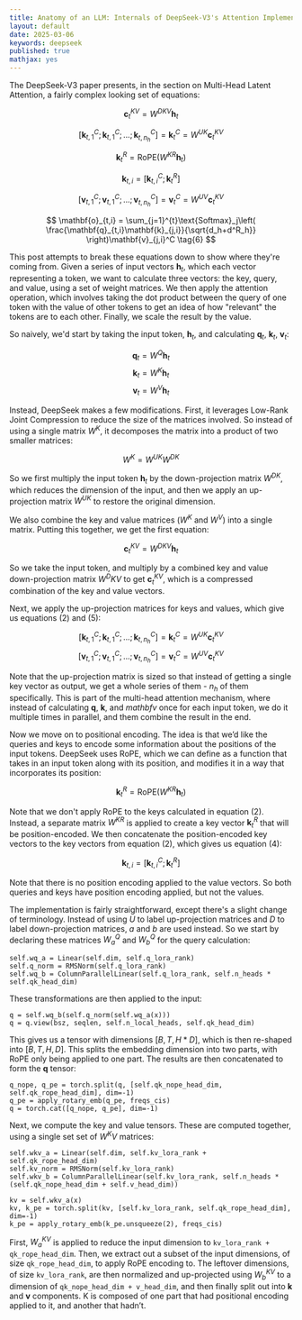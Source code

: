 ```yaml
---
title: Anatomy of an LLM: Internals of DeepSeek-V3's Attention Implementation
layout: default
date: 2025-03-06
keywords: deepseek
published: true
mathjax: yes
---
```


The DeepSeek-V3 paper presents, in the section on Multi-Head Latent Attention, a fairly complex looking set of equations:

$$ \mathbf{c}_t^{KV} = W^{DKV}\mathbf{h}_t \tag{1} $$

$$ \left[\mathbf{k}_{t,1}^{C};\mathbf{k}_{t,1}^{C};...;\mathbf{k}_{t,n_h}^{C}\right] = \mathbf{k}_{t}^{C} = W^{UK}\mathbf{c}_t^{KV} \tag{2} $$

$$ \mathbf{k}_t^{R} = \text{RoPE}\left( W^{KR}\mathbf{h}_t \right) \tag{3} $$

$$ \mathbf{k}_{t,i} = \left[ \mathbf{k}_{t,i}^C;\mathbf{k}_t^R \right] \tag{4} $$

$$ \left[\mathbf{v}_{t,1}^{C};\mathbf{v}_{t,1}^{C};...;\mathbf{v}_{t,n_h}^{C}\right] = \mathbf{v}_{t}^{C} = W^{UV}\mathbf{c}_t^{KV} \tag{5} $$

$$ \mathbf{o}_{t,i} = \sum_{j=1}^{t}\text{Softmax}_j\left( \frac{\mathbf{q}_{t,i}\mathbf{k}_{j,i}}{\sqrt{d_h+d^R_h}} \right)\mathbf{v}_{j,i}^C \tag{6} $$

This post attempts to break these equations down to show where they're coming from. Given a series of input vectors $\mathbf{h}_t$, which each vector representing a token, we want to calculate three vectors: the key, query, and value, using a set of weight matrices. We then apply the attention operation, which involves taking the dot product between the query of one token with the value of other tokens to get an idea of how "relevant" the tokens are to each other. Finally, we scale the result by the value.

So naively, we'd start by taking the input token, $\mathbf{h}_t$, and calculating $\mathbf{q}_t$, $\mathbf{k}_t$, $\mathbf{v}_t$:

$$ \mathbf{q}_t = W^Q\mathbf{h}_t $$
$$ \mathbf{k}_t = W^K\mathbf{h}_t $$
$$ \mathbf{v}_t = W^V\mathbf{h}_t $$

Instead, DeepSeek makes a few modifications. First, it leverages Low-Rank Joint Compression to reduce the size of the matrices involved. So instead of using a single matrix $W^K$, it decomposes the matrix into a product of two smaller matrices:

$$ W^K = W^{UK}W^{DK} $$

So we first multiply the input token $\mathbf{h}_t$ by the down-projection matrix $W^{DK}$, which reduces the dimension of the input, and then we apply an up-projection matrix $W^{UK}$ to restore the original dimension. 

We also combine the key and value matrices ($W^K$ and $W^V$) into a single matrix. Putting this together, we get the first equation:

$$ \mathbf{c}_t^{KV} = W^{DKV}\mathbf{h}_t \tag{1} $$

So we take the input token, and multiply by a combined key and value down-projection matrix $W^DKV$ to get $\mathbf{c}_t^{KV}$, which is a compressed combination of the key and value vectors.

Next, we apply the up-projection matrices for keys and values, which give us equations $(2)$ and $(5)$:

$$ \left[\mathbf{k}_{t,1}^{C};\mathbf{k}_{t,1}^{C};...;\mathbf{k}_{t,n_h}^{C}\right] = \mathbf{k}_{t}^{C} = W^{UK}\mathbf{c}_t^{KV} \tag{2} $$
$$ \left[\mathbf{v}_{t,1}^{C};\mathbf{v}_{t,1}^{C};...;\mathbf{v}_{t,n_h}^{C}\right] = \mathbf{v}_{t}^{C} = W^{UV}\mathbf{c}_t^{KV} \tag{5} $$

Note that the up-projection matrix is sized so that instead of getting a single key vector as output, we get a whole series of them - $n_h$ of them specifically. This is part of the multi-head attention mechanism, where instead of calculating $\mathbf{q}$, $\mathbf{k}$, and $mathbf{v}$ once for each input token, we do it multiple times in parallel, and them combine the result in the end.

Now we move on to positional encoding. The idea is that we’d like the queries and keys to encode some information about the positions of the input tokens. DeepSeek uses RoPE, which we can define as a function that takes in an input token along with its position, and modifies it in a way that incorporates its position:

$$ \mathbf{k}_t^{R} = \text{RoPE}\left( W^{KR}\mathbf{h}_t \right) \tag{3} $$

Note that we don't apply RoPE to the keys calculated in equation $(2)$. Instead, a separate matrix $W^{KR}$ is applied to create a key vector $\mathbf{k}_t^{R}$ that will be position-encoded. We then concatenate the position-encoded key vectors to the key vectors from equation $(2)$, which gives us equation $(4)$:

$$ \mathbf{k}_{t,i} = \left[ \mathbf{k}_{t,i}^C;\mathbf{k}_t^R \right] \tag{4} $$

Note that there is no position encoding applied to the value vectors. So both queries and keys have position encoding applied, but not the values.

The implementation is fairly straightforward, except there's a slight change of terminology. Instead of using $U$ to label up-projection matrices and $D$ to label down-projection matrices, $a$ and $b$ are used instead. So we start by declaring these matrices $W^Q_a$ and $W^Q_b$ for the query calculation:

```
self.wq_a = Linear(self.dim, self.q_lora_rank)
self.q_norm = RMSNorm(self.q_lora_rank)
self.wq_b = ColumnParallelLinear(self.q_lora_rank, self.n_heads * self.qk_head_dim)
```

These transformations are then applied to the input:

```
q = self.wq_b(self.q_norm(self.wq_a(x)))
q = q.view(bsz, seqlen, self.n_local_heads, self.qk_head_dim)
```

This gives us a tensor with dimensions $[B, T, H * D]$, which is then re-shaped into $[B, T, H, D]$. This splits the embedding dimension into two parts, with RoPE only being applied to one part. The results are then concatenated to form the $\mathbf{q}$ tensor:
```
q_nope, q_pe = torch.split(q, [self.qk_nope_head_dim, self.qk_rope_head_dim], dim=-1)
q_pe = apply_rotary_emb(q_pe, freqs_cis)
q = torch.cat([q_nope, q_pe], dim=-1)
```

Next, we compute the key and value tensors. These are computed together, using a single set set of $W^KV$ matrices:
```
self.wkv_a = Linear(self.dim, self.kv_lora_rank + self.qk_rope_head_dim)
self.kv_norm = RMSNorm(self.kv_lora_rank)
self.wkv_b = ColumnParallelLinear(self.kv_lora_rank, self.n_heads * (self.qk_nope_head_dim + self.v_head_dim))

kv = self.wkv_a(x)
kv, k_pe = torch.split(kv, [self.kv_lora_rank, self.qk_rope_head_dim], dim=-1)
k_pe = apply_rotary_emb(k_pe.unsqueeze(2), freqs_cis)
```

First, $W^{KV}_a$ is applied to reduce the input dimension to `kv_lora_rank + qk_rope_head_dim`. Then, we extract out a subset of the input dimensions, of size `qk_rope_head_dim`, to apply RoPE encoding to. The leftover dimensions, of size `kv_lora_rank`, are then normalized and up-projected using $W^{KV}_b$ to a dimension of `qk_nope_head_dim + v_head_dim`, and then finally split out into $\mathbf{k}$ and $\mathbf{v}$ components. K is composed of one part that had positional encoding applied to it, and another that hadn’t. 
